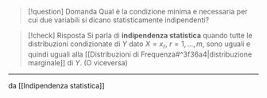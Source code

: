 > [!question] Domanda
> Qual è la  condizione minima e necessaria per cui due variabili si dicano statisticamente indipendenti?

> [!check] Risposta
> Si parla di **indipendenza statistica** quando tutte le distribuzioni condizionate di $Y$ dato $X = x_r,\ r=1,...,m$, sono uguali e quindi uguali alla [[Distribuzioni di Frequenza#^3f36a4|distribuzione marginale]] di $Y$. (O viceversa)

***
da [[Indipendenza statistica]] 